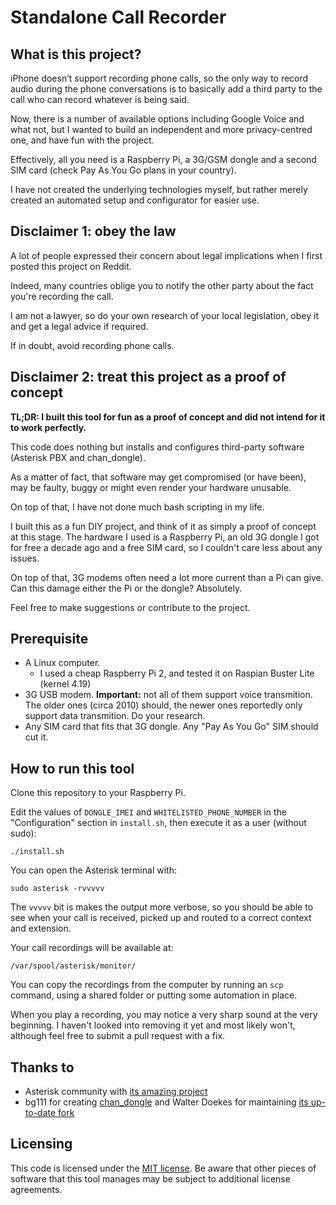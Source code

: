 # Standalone Call Recorder

## What is this project?

iPhone doesn’t support recording phone calls, so the only way to record audio during the phone conversations is to basically add a third party to the call who can record whatever is being said.

Now, there is a number of available options including Google Voice and what not, but I wanted to build an independent and more privacy-centred one, and have fun with the project.

Effectively, all you need is a Raspberry Pi, a 3G/GSM dongle and a second SIM card (check Pay As You Go plans in your country).

I have not created the underlying technologies myself, but rather merely created an automated setup and configurator for easier use.

## Disclaimer 1: obey the law

A lot of people expressed their concern about legal implications when I first posted this project on Reddit.

Indeed, many countries oblige you to notify the other party about the fact you're recording the call.

I am not a lawyer, so do your own research of your local legislation, obey it and get a legal advice if required.

If in doubt, avoid recording phone calls.

## Disclaimer 2: treat this project as a proof of concept

**TL;DR: I built this tool for fun as a proof of concept and did not intend for it to work perfectly.**

This code does nothing but installs and configures third-party software (Asterisk PBX and chan_dongle).

As a matter of fact, that software may get compromised (or have been), may be faulty, buggy or might even render your hardware unusable.

On top of that, I have not done much bash scripting in my life.

I built this as a fun DIY project, and think of it as simply a proof of concept at this stage. The hardware I used is a Raspberry Pi, an old 3G dongle I got for free a decade ago and a free SIM card, so I couldn't care less about any issues.

On top of that, 3G modems often need a lot more current than a Pi can give. Can this damage either the Pi or the dongle? Absolutely.

Feel free to make suggestions or contribute to the project.

## Prerequisite

* A Linux computer.
    * I used a cheap Raspberry Pi 2, and tested it on Raspian Buster Lite (kernel 4.19)
* 3G USB modem. **Important:** not all of them support voice transmition. The older ones (circa 2010) should, the newer ones reportedly only support data transmition. Do your research.
* Any SIM card that fits that 3G dongle. Any "Pay As You Go" SIM should cut it.

## How to run this tool

Clone this repository to your Raspberry Pi.

Edit the values of `DONGLE_IMEI` and `WHITELISTED_PHONE_NUMBER` in the "Configuration" section in `install.sh`, then execute it as a user (without sudo):

```
./install.sh
```

You can open the Asterisk terminal with:

```
sudo asterisk -rvvvvv
```

The `vvvvv` bit is makes the output more verbose, so you should be able to see when your call is received, picked up and routed to a correct context and extension.

Your call recordings will be available at: 

```
/var/spool/asterisk/monitor/
```

You can copy the recordings from the computer by running an `scp` command, using a shared folder or putting some automation in place. 

When you play a recording, you may notice a very sharp sound at the very beginning. I haven't looked into removing it yet and most likely won't, although feel free to submit a pull request with a fix.

## Thanks to
* Asterisk community with [its amazing project](https://github.com/asterisk/asterisk)
* bg111 for creating [chan_dongle](https://github.com/bg111/asterisk-chan-dongle) and Walter Doekes for maintaining [its up-to-date fork](https://github.com/wdoekes/asterisk-chan-dongle)

## Licensing

This code is licensed under the [MIT license](./LICENSE). Be aware that other pieces of software that this tool manages may be subject to additional license agreements.